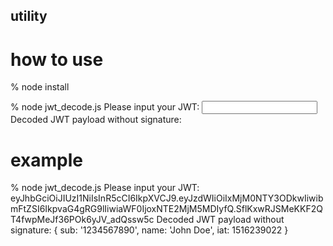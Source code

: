 ## utility
 
# how to use

% node install

% node jwt_decode.js
Please input your JWT: <input your JWT without signature>
Decoded JWT payload without signature:
<output Decoded JWT payload>

# example
% node jwt_decode.js
Please input your JWT: eyJhbGciOiJIUzI1NiIsInR5cCI6IkpXVCJ9.eyJzdWIiOiIxMjM0NTY3ODkwIiwibmFtZSI6IkpvaG4gRG9lIiwiaWF0IjoxNTE2MjM5MDIyfQ.SflKxwRJSMeKKF2QT4fwpMeJf36POk6yJV_adQssw5c
Decoded JWT payload without signature:
{ sub: '1234567890', name: 'John Doe', iat: 1516239022 }
